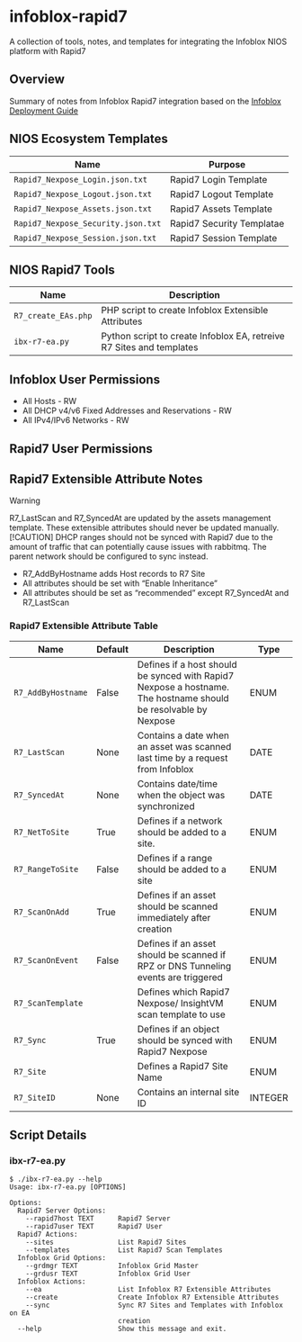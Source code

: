 # infoblox-rapid7
A collection of tools, notes, and templates for integrating the Infoblox NIOS platform with Rapid7

## Overview
Summary of notes from Infoblox Rapid7 integration based on the [Infoblox Deployment Guide](https://community.infoblox.com/cixhp49439/attachments/cixhp49439/Rapid7/8/6/Rapid7%20Deployment%20Guide.pdf)

## NIOS Ecosystem Templates

| Name | Purpose |
| --- | --- |
| `Rapid7_Nexpose_Login.json.txt` | Rapid7 Login Template |
| `Rapid7_Nexpose_Logout.json.txt` | Rapid7 Logout Template |
| `Rapid7_Nexpose_Assets.json.txt` | Rapid7 Assets Template |
| `Rapid7_Nexpose_Security.json.txt` | Rapid7 Security Templatae |
| `Rapid7_Nexpose_Session.json.txt` | Rapid7 Session Template |

## NIOS Rapid7 Tools
| Name | Description |
| --- | --- |
| `R7_create_EAs.php` | PHP script to create Infoblox Extensible Attributes |
| `ibx-r7-ea.py` | Python script to create Infoblox EA, retreive R7 Sites and templates |

## Infoblox User Permissions
* All Hosts - RW
* All DHCP v4/v6 Fixed Addresses and Reservations - RW
* All IPv4/IPv6 Networks - RW
## Rapid7 User Permissions

## Rapid7 Extensible Attribute Notes 

> [!WARNING]
> R7_LastScan and R7_SyncedAt are updated by the assets management template. These extensible attributes should never be updated manually.
> [!CAUTION]
> DHCP ranges should not be synced with Rapid7 due to the amount of traffic that can potentially cause issues with rabbitmq. The parent network should be configured to sync instead.

* R7_AddByHostname adds Host records to R7 Site
* All attributes should be set with “Enable Inheritance”
* All attributes should be set as “recommended” except R7_SyncedAt and R7_LastScan

### Rapid7 Extensible Attribute Table
| Name | Default | Description | Type |
| --- | --- | --- | --- |
| `R7_AddByHostname` | False | Defines if a host should be synced with Rapid7 Nexpose  a hostname. The hostname should be resolvable by Nexpose | ENUM | 
| `R7_LastScan` | None | Contains a date when an asset was scanned last time by a request from Infoblox | DATE | 
| `R7_SyncedAt` | None | Contains date/time when the object was synchronized | DATE |
| `R7_NetToSite` | True | Defines if a network should be added to a site. | ENUM | 
| `R7_RangeToSite` | False | Defines if a range should be added to a site | ENUM | 
| `R7_ScanOnAdd` | True | Defines if an asset should be scanned immediately after creation | ENUM | 
| `R7_ScanOnEvent` | False | Defines if an asset should be scanned if RPZ or DNS Tunneling events are triggered | ENUM | 
| `R7_ScanTemplate` | <Scan Template> | Defines which Rapid7 Nexpose/ InsightVM scan template to use| ENUM |
| `R7_Sync` | True | Defines if an object should be synced with Rapid7 Nexpose | ENUM |
| `R7_Site` | <R7 Site> | Defines a Rapid7 Site Name | ENUM | 
| `R7_SiteID` | None | Contains an internal site ID | INTEGER |


## Script Details
### ibx-r7-ea.py
```
$ ./ibx-r7-ea.py --help
Usage: ibx-r7-ea.py [OPTIONS]

Options:
  Rapid7 Server Options:
    --rapid7host TEXT      Rapid7 Server
    --rapid7user TEXT      Rapid7 User
  Rapid7 Actions:
    --sites                List Rapid7 Sites
    --templates            List Rapid7 Scan Templates
  Infoblox Grid Options:
    --grdmgr TEXT          Infoblox Grid Master
    --grdusr TEXT          Infoblox Grid User
  Infoblox Actions:
    --ea                   List Infoblox R7 Extensible Attributes
    --create               Create Infoblox R7 Extensible Attributes
    --sync                 Sync R7 Sites and Templates with Infoblox on EA
                           creation
  --help                   Show this message and exit.
```
```
```
